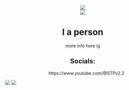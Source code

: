 
<div align="center">
  <img src="https://discord-readme-badge.vercel.app/api?id=1187124067283783731"> <br>
  <a href="https://skillicons.dev">
      <img src="https://skillicons.dev/icons?i=js,html,css,java,p5js,vscode,windows" />
    </a>
  <h1>I a person</h1>
  <p>more info here ig</p>
  <h2>Socials:</h2>
  <ul style="list-style: none;">
    <li>https://www.youtube.com/@STPv2.2</li>
  </ul>
    
</div>
<img src="https://github-readme-stats.vercel.app/api/top-langs/?username=STPv22&theme=radical">
<img src="https://minecraftpanda.com/tools/achievement-generator/output?icon=33&title=THX%20%3A3&text=You%20read%20my%20README%21"/>
